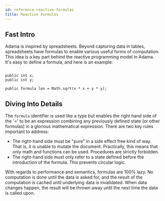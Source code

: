 ```yaml
---
id: reference-reactive-formulas
title: Reactive Formulas
---
```


## Fast Intro

Adama is inspired by spreadsheets. Beyond capturing data in tables, spreadsheets have formulas to enable various useful forms of computation. This idea is a key part behind the reactive programming model in Adama. It's easy to define a formula, and here is an example:

```adama

public int x;
public int y;

public formula len = Math.sqrt(x * x + y * y);
```

## Diving Into Details

The ```formula``` identifier is used like a type but enables the right hand side of the '=' to be an expression combining any previously defined state (or other formulas) in a glorious mathematical expression. There are two key rules important to address:

* The right-hand side must be "pure" in a side effect free kind of way. That is, it is unable to mutate the document. Practically, this means that only math and functions can be used. Procedures are strictly forbidden.
* The right-hand side must only refer to a state defined before the introduction of the formula. This prevents circular logic.

With regards to performance and semantics, formulas are 100% lazy. No computation is done until the data is asked for, and the result of the computation is cached until underlying data is invalidated. When data changes happen, the result will be thrown away until the next time the data is called upon.
